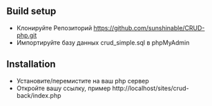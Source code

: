 ## Build setup
+ Клонируйте Репозиторий https://github.com/sunshinable/CRUD-php.git
+ Импортируйте базу данных crud_simple.sql в phpMyAdmin
## Installation
+ Установите/перемистите на ваш php сервер
+ Откройте вашу ссылку, пример http://localhost/sites/crud-back/index.php
